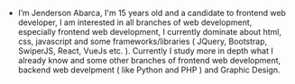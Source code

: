 - I’m Jenderson Abarca, I'm 15 years old and a candidate to frontend web developer, I am interested in all branches of web development, especially frontend web development, I currently dominate about html, css, javascript and some frameworks/libraries ( JQuery, Bootstrap, SwiperJS, React, VueJs etc. ). Currently I study more in depth what I already know and some other branches of frontend web development, backend web develpment ( like Python and PHP ) and Graphic Design.

